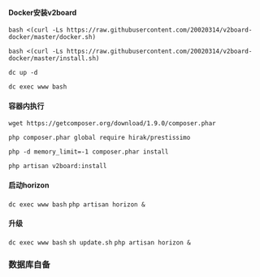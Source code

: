#### Docker安装v2board

`bash <(curl -Ls https://raw.githubusercontent.com/20020314/v2board-docker/master/docker.sh)`

`bash <(curl -Ls https://raw.githubusercontent.com/20020314/v2board-docker/master/install.sh)`

`dc up -d`

`dc exec www bash`
#### **容器内执行**
`wget https://getcomposer.org/download/1.9.0/composer.phar` 

`php composer.phar global require hirak/prestissimo` 

`php -d memory_limit=-1 composer.phar install` 

`php artisan v2board:install`
#### **启动horizon**
`dc exec www bash`
`php artisan horizon &`
#### **升级**
`dc exec www bash`
`sh update.sh`
`php artisan horizon &`
### **数据库自备**

